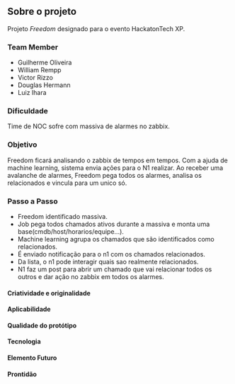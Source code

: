 ## Sobre o projeto

Projeto *Freedom* designado para o evento HackatonTech XP.

### Team Member

 - Guilherme Oliveira
 - William Rempp
 - Victor Rizzo
 - Douglas Hermann
 - Luiz Ihara

### Dificuldade

Time de NOC sofre com massiva de alarmes no zabbix. 

### Objetivo

Freedom ficará analisando o zabbix de tempos em tempos. Com a ajuda de machine learning, sistema envia ações para o N1 realizar. Ao receber uma avalanche de alarmes, Freedom pega todos os alarmes, analisa os relacionados e vincula para um unico só.

### Passo a Passo
 - Freedom identificado massiva. 
 - Job pega todos chamados ativos durante a massiva e monta uma base(cmdb/host/horarios/equipe...). 
 - Machine learning agrupa os chamados que são identificados como relacionados. 
 - É enviado notificação para o n1 com os chamados relacionados. 
 - Da lista, o n1 pode interagir quais sao realmente relacionados. 
 - N1 faz um post para abrir um chamado que vai relacionar todos os outros e dar ação no zabbix em todos os alarmes.

#### Criatividade e originalidade

#### Aplicabilidade

#### Qualidade do protótipo

#### Tecnologia

#### Elemento Futuro

#### Prontidão
